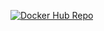 [![Docker Hub Repo](https://img.shields.io/docker/pulls/DOCKER_HUB_USERNAME/RESPOSITORY_NAME.svg)](https://hub.docker.com/repository/docker/athirsonpequeno/rest-with-spring-boot-erudio)
